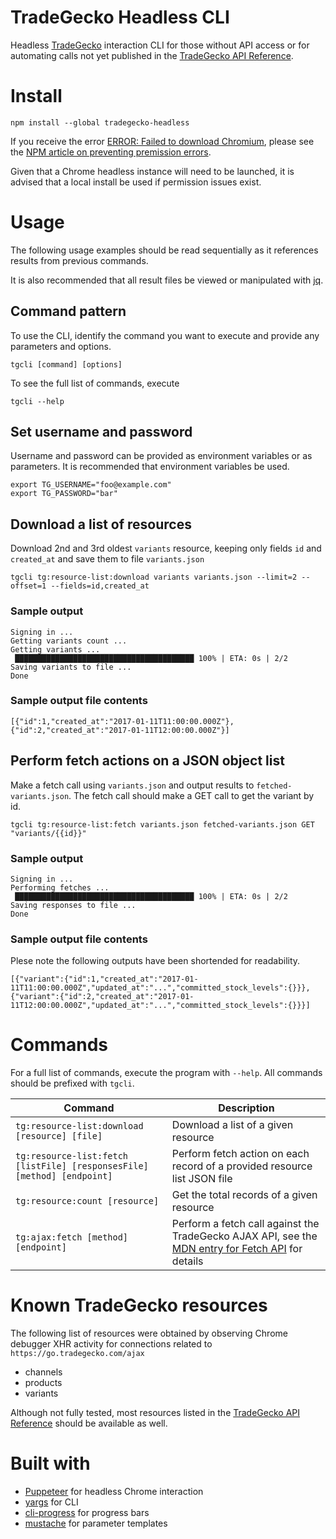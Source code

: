 # TradeGecko Headless CLI

Headless [TradeGecko](https://www.tradegecko.com/) interaction CLI for those without API access or for automating calls not yet published in the [TradeGecko API Reference](http://developer.tradegecko.com/).

# Install

```
npm install --global tradegecko-headless
```

If you receive the error [ERROR: Failed to download Chromium](https://github.com/GoogleChrome/puppeteer/issues/375),
please see the [NPM article on preventing premission errors](https://docs.npmjs.com/getting-started/fixing-npm-permissions).

Given that a Chrome headless instance will need to be launched, it is advised that a local install
be used if permission issues exist.

# Usage

The following usage examples should be read sequentially as it references results from previous commands.

It is also recommended that all result files be viewed or manipulated with [jq](https://stedolan.github.io/jq/).

## Command pattern

To use the CLI, identify the command you want to execute and provide any parameters and options.

```
tgcli [command] [options]
```

To see the full list of commands, execute

```
tgcli --help
```

## Set username and password

Username and password can be provided as environment variables or as parameters. It is
recommended that environment variables be used.

```
export TG_USERNAME="foo@example.com"
export TG_PASSWORD="bar"
```

## Download a list of resources

Download 2nd and 3rd oldest `variants` resource, keeping only fields `id` and `created_at` and save them to file `variants.json`

```
tgcli tg:resource-list:download variants variants.json --limit=2 --offset=1 --fields=id,created_at
```

### Sample output

```
Signing in ...
Getting variants count ...
Getting variants ...
 ████████████████████████████████████████ 100% | ETA: 0s | 2/2
Saving variants to file ...
Done
```

### Sample output file contents

```
[{"id":1,"created_at":"2017-01-11T11:00:00.000Z"},{"id":2,"created_at":"2017-01-11T12:00:00.000Z"}]
```

## Perform fetch actions on a JSON object list

Make a fetch call using `variants.json` and output results to `fetched-variants.json`. The fetch
call should make a GET call to get the variant by id.

```
tgcli tg:resource-list:fetch variants.json fetched-variants.json GET "variants/{{id}}"
```

### Sample output

```
Signing in ...
Performing fetches ...
 ████████████████████████████████████████ 100% | ETA: 0s | 2/2
Saving responses to file ...
Done
```

### Sample output file contents

Plese note the following outputs have been shortended for readability.

```
[{"variant":{"id":1,"created_at":"2017-01-11T11:00:00.000Z","updated_at":"...","committed_stock_levels":{}}},{"variant":{"id":2,"created_at":"2017-01-11T12:00:00.000Z","updated_at":"...","committed_stock_levels":{}}}]
```

# Commands

For a full list of commands, execute the program with `--help`. All commands should be prefixed with `tgcli`.

|Command|Description|
|-------|-----------|
|`tg:resource-list:download [resource] [file]`|Download a list of a given resource|
|`tg:resource-list:fetch [listFile] [responsesFile] [method] [endpoint]`|Perform fetch action on each record of a provided resource list JSON file|
|`tg:resource:count [resource]`|Get the total records of a given resource|
|`tg:ajax:fetch [method] [endpoint]`|Perform a fetch call against the TradeGecko AJAX API, see the [MDN entry for Fetch API](https://developer.mozilla.org/en-US/docs/Web/API/Fetch_API) for details|
# Known TradeGecko resources

The following list of resources were obtained by observing Chrome debugger XHR activity for connections related to `https://go.tradegecko.com/ajax`

- channels
- products
- variants

Although not fully tested, most resources listed in the [TradeGecko API Reference](http://developer.tradegecko.com/) should be available as well.

# Built with

- [Puppeteer](https://github.com/GoogleChrome/puppeteer) for headless Chrome interaction
- [yargs](https://github.com/yargs/yargs) for CLI
- [cli-progress](https://www.npmjs.com/package/cli-progress) for progress bars
- [mustache](https://www.npmjs.com/package/mustache) for parameter templates